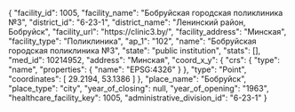 {
    "facility_id": 1005,
    "facility_name": "Бобруйская городская поликлиника №3",
    "district_id": "6-23-1",
    "district_name": "Ленинский район, Бобруйск",
    "facility_url": "https:\/\/clinic3.by\/",
    "facility_address": "Минская",
    "facility_type": "Поликлиника",
    "ap_1": "102",
    "name": "Бобруйская городская поликлиника №3",
    "state": "public institution",
    "stats": [],
    "med_id": 10214952,
    "address": "Минская",
    "coord_x_y": {
        "crs": {
            "type": "name",
            "properties": {
                "name": "EPSG:4326"
            }
        },
        "type": "Point",
        "coordinates": [
            29.2194,
            53.1386
        ]
    },
    "place_name": "Бобруйск",
    "place_type": "city",
    "year_of_closing": null,
    "year_of_opening": "1963",
    "healthcare_facility_key": 1005,
    "administrative_division_id": "6-23-1"
}